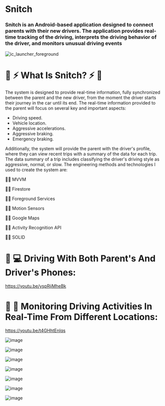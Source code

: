 # Snitch
### Snitch is an Android-based application designed to connect parents with their new drivers. The application provides real-time tracking of the driving, interprets the driving behavior of the driver, and monitors unusual driving events
![ic_launcher_foreground](https://github.com/Alpha110R/Snitch_Presentation/assets/68230416/3cf9802a-5c14-4254-80ee-99cfe65f2b6c)
# :star2: :zap: What Is Snitch? :zap: :star2:
The system is designed to provide real-time information, fully synchronized between the parent and the new driver, from the moment the driver starts their journey in the car until its end. The real-time information provided to the parent will focus on several key and important aspects:

- Driving speed.
- Vehicle location.
- Aggressive accelerations.
- Aggressive braking.
- Emergency braking.
  
Additionally, the system will provide the parent with the driver's profile, where they can view recent trips with a summary of the data for each trip. The data summary of a trip includes classifying the driver's driving style as aggressive, normal, or slow.
The engineering methods and technologies I used to create the system are:

:man_technologist: MVVM

:man_technologist: Firestore

:man_technologist: Foreground Services

:man_technologist: Motion Sensors

:man_technologist: Google Maps

:man_technologist: Activity Recognition API

:man_technologist: SOLID

# :car: :computer: Driving With Both Parent's And Driver's Phones: 

https://youtu.be/yspRjiMheBk

# :car: :police_officer:  Monitoring Driving Activities In Real-Time From Different Locations:
https://youtu.be/t4GHhtEnIqs

![image](https://github.com/Alpha110R/Snitch_Presentation/assets/68230416/66708c81-7114-4a5e-85d1-10a88f3a757e)

![image](https://github.com/Alpha110R/Snitch_Presentation/assets/68230416/9e65c65d-3776-41bf-a6d2-c5ba3e190517)

![image](https://github.com/Alpha110R/Snitch_Presentation/assets/68230416/4f05d9dd-d853-4db2-82db-21ff96bf364d)

![image](https://github.com/Alpha110R/Snitch_Presentation/assets/68230416/8591670b-7ae1-4dc1-b5fd-ed578ab8df7a)

![image](https://github.com/Alpha110R/Snitch_Presentation/assets/68230416/a4646598-4e86-44c4-b704-df92b1d4c6a6)

![image](https://github.com/Alpha110R/Snitch_Presentation/assets/68230416/baae9609-7910-42b9-8422-9fe9c0feb015)

![image](https://github.com/Alpha110R/Snitch_Presentation/assets/68230416/70256ba8-42a5-41cf-ab8f-288a63ab1c12)
